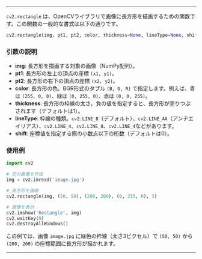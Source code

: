 

---

`cv2.rectangle` は、OpenCVライブラリで画像に長方形を描画するための関数です。この関数の一般的な書式は以下の通りです。

```python
cv2.rectangle(img, pt1, pt2, color, thickness=None, lineType=None, shift=None)
```

### 引数の説明
- **img**: 長方形を描画する対象の画像（NumPy配列）。
- **pt1**: 長方形の左上の頂点の座標 `(x1, y1)`。
- **pt2**: 長方形の右下の頂点の座標 `(x2, y2)`。
- **color**: 長方形の色。BGR形式のタプル `(B, G, R)` で指定します。例えば、青は `(255, 0, 0)`、緑は `(0, 255, 0)`、赤は `(0, 0, 255)`。
- **thickness**: 長方形の枠線の太さ。負の値を指定すると、長方形が塗りつぶされます（デフォルトは1）。
- **lineType**: 枠線の種類。`cv2.LINE_8`（デフォルト）、`cv2.LINE_AA`（アンチエイリアス）、`cv2.LINE_4`、`cv2.LINE_8`、`cv2.LINE_4`などがあります。
- **shift**: 座標値を指定する際の小数点以下の桁数（デフォルトは0）。

### 使用例
```python
import cv2

# 空の画像を作成
img = cv2.imread('image.jpg')

# 長方形を描画
cv2.rectangle(img, (50, 50), (200, 200), (0, 255, 0), 3)

# 画像を表示
cv2.imshow('Rectangle', img)
cv2.waitKey(0)
cv2.destroyAllWindows()
```

この例では、画像 `image.jpg` に緑色の枠線（太さ3ピクセル）で `(50, 50)` から `(200, 200)` の座標範囲に長方形が描かれます。

---
